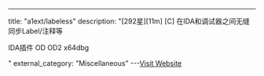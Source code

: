 ---
title: "a1ext/labeless"
description: "[292星][11m] [C]  在IDA和调试器之间无缝同步Label/注释等

IDA插件
OD
OD2
x64dbg

"
external_category: "Miscellaneous"
---[Visit Website](https://github.com/a1ext/labeless)


